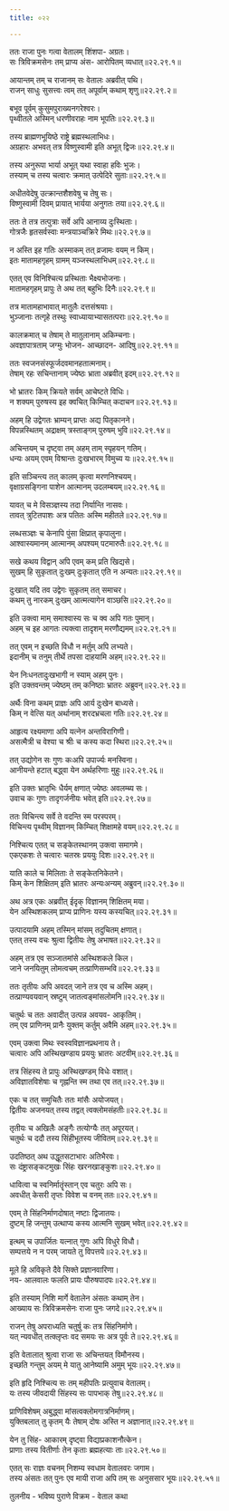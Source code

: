 ```yaml
---
title: ०२२

---
```

  
  
ततः राजा पुनः गत्वा वेतालम् शिंशपा- अग्रतः।  
सः त्रिविक्रमसेनः तम् प्राप्य अंस- आरोपितम् व्यधात्॥२२.२९.१॥  
  
आयान्तम् तम् च राजानम् सः वेतालः अब्रवीत् पथि।  
राजन् साधुः सुसत्त्वः त्वम् तत् अपूर्वाम् कथाम् शृणु॥२२.२९.२॥  
  
बभूव पूर्वम् कुसुमपुराख्यनगरेश्वरः।  
पृथ्वीतले अस्मिन् धरणीवराहः नाम भूपतिः॥२२.२९.३॥  
  
तस्य ब्राह्मणभूयिष्ठे राष्ट्रे ब्रह्मस्थलाभिधः।  
अग्रहारः अभवत् तत्र विष्णुस्वामी इति अभूत् द्विजः॥२२.२९.४॥  
  
तस्य अनुरूपा भार्या अभूत् यथा स्वाहा हविः भुजः।  
तस्याम् च तस्य चत्वारः क्रमात् उत्पेदिरे सुताः॥२२.२९.५॥  
  
अधीतवेदेषु उत्क्रान्तशैशवेषु च तेषु सः।  
विष्णुस्वामी दिवम् प्रायात् भार्यया अनुगतः तया॥२२.२९.६॥  
  
ततः ते तत्र तत्पुत्राः सर्वे अपि आनाय्य दुःस्थिताः।  
गोत्रजैः हृतसर्वस्वाः मन्त्रयाञ्चक्रिरे मिथः॥२२.२९.७॥  
  
न अस्ति इह गतिः अस्माकम् तत् व्रजामः वयम् न किम्।  
इतः मातामहगृहम् ग्रामम् यञ्जस्थलाभिधम्॥२२.२९.८॥  
  
एतत् एव विनिश्चित्य प्रस्थिताः भैक्ष्यभोजनाः।  
मातामहगृहम् प्रापुः ते अथ तत् बहुभिः दिनैः॥२२.२९.९॥  
  
तत्र मातामहाभावात् मातुलैः दत्तसंश्रयाः।  
भुञ्जानाः तत्गृहे तस्थुः स्वाध्यायाभ्यासतत्पराः॥२२.२९.१०॥  
  
कालक्रमात् च तेषाम् ते मातुलानाम् अकिम्चनाः।  
अवज्ञापात्रताम् जग्मुः भोजन- आच्छादन- आदिषु॥२२.२९.११॥  
  
ततः स्वजनसंस्फूर्जदवमानहतात्मनाम्।  
तेषाम् रहः सचिन्तानाम् ज्येष्ठः भ्राता अब्रवीत् इदम्॥२२.२९.१२॥  
  
भो भ्रातरः किम् क्रियते सर्वम् आचेष्टते विधिः।  
न शक्यम् पुरुषस्य इह क्वचित् किम्चित् कदाचन॥२२.२९.१३॥  
  
अहम् हि उद्वेगतः भ्राम्यन् प्राप्तः अद्य पितृकानने।  
विपन्नस्थितम् अद्राक्षम् त्रस्ताङ्गम् पुरुषम् भुवि॥२२.२९.१४॥  
  
अचिन्तयम् च दृष्ट्वा तम् अहम् ताम् स्पृहयन् गतिम्।  
धन्यः अयम् एवम् विश्रान्तः दुःखभारम् विमुच्य यः॥२२.२९.१५॥  
  
इति सञ्चिन्त्य तत् कालम् कृत्वा मरणनिश्चयम्।  
वृक्षाग्रसङ्गिना पाशेन आत्मानम् उदलम्बयम्॥२२.२९.१६॥  
  
यावत् च मे विसञ्ज्ञस्य तदा निर्यान्ति नासवः।  
तावत् त्रुटितपाशः अत्र पतितः अस्मि महीतले॥२२.२९.१७॥  
  
लब्धसञ्ज्ञः च केनापि पुंसा क्षिप्रात् कृपालुना।  
आश्वास्यमानम् आत्मानम् अपश्यम् पटमारुतैः॥२२.२९.१८॥  
  
सखे कथय विद्वान् अपि एवम् कम् प्रति खिद्यसे।  
सुखम् हि सुकृतात् दुःखम् दुःकृतात् एति न अन्यतः॥२२.२९.१९॥  
  
दुःखात् यदि तव उद्वेगः सुकृतम् तत् समाचर।  
कथम् तु नारकम् दुःखम् आत्मत्यागेन वाञ्छसि॥२२.२९.२०॥  
  
इति उक्त्वा माम् समाश्वास्य सः च क्व अपि गतः पुमान्।  
अहम् च इह आगतः त्यक्त्वा तादृशम् मरणौद्यमम्॥२२.२९.२१॥  
  
तत् एवम् न इच्छति विधौ न मर्तुम् अपि लभ्यते।  
इदानीम् च तनुम् तीर्थे तपसा दाहयामि अहम्॥२२.२९.२२॥  
  
येन निःधनतादुःखभागी न स्याम् अहम् पुनः।  
इति उक्तवन्तम् ज्येष्ठम् तम् कनिष्ठाः भ्रातरः अब्रुवन्॥२२.२९.२३॥  
  
अर्थैः विना कथम् प्राज्ञः अपि आर्य दुःखेन बाध्यसे।  
किम् न वेत्सि यत् अर्थानाम् शरदभ्रचला गतिः॥२२.२९.२४॥  
  
आहृत्य रक्ष्यमाणा अपि यत्नेन अन्तविरागिणी।  
असत्मैत्री च वेश्या च श्रीः च कस्य कदा स्थिरा॥२२.२९.२५॥  
  
तत् उद्योगेन सः गुणः कःअपि उपार्ज्यः मनस्विना।  
आनीयन्ते हटात् बद्ध्वा येन अर्थहरिणाः मुहुः॥२२.२९.२६॥  
  
इति उक्तः भ्रातृभिः धैर्यम् क्षणात् ज्येष्ठः अवलम्ब्य सः।  
उवाच कः गुणः तादृगर्जनीयः भवेत् इति॥२२.२९.२७॥  
  
ततः विचिन्त्य सर्वे ते वदन्ति स्म परस्परम्।  
विचिन्त्य पृथ्वीम् विज्ञानम् किम्चित् शिक्षामहे वयम्॥२२.२९.२८॥  
  
निश्चित्य एतत् च सङ्केतस्थानम् उक्त्वा समागमे।  
एकएकशः ते चत्वारः चतस्रः प्रययुः दिशः॥२२.२९.२९॥  
  
याति काले च मिलिताः ते सङ्केतनिकेतने।  
किम् केन शिक्षितम् इति भ्रातरः अन्यःअन्यम् अब्रुवन्॥२२.२९.३०॥  
  
अथ अत्र एकः अब्रवीत् ईदृक् विज्ञानम् शिक्षितम् मया।  
येन अस्थिशकलम् प्राप्य प्राणिनः यस्य कस्यचित्॥२२.२९.३१॥  
  
उत्पादयामि अहम् तस्मिन् मांसम् तदुचितम् क्षणात्।  
एतत् तस्य वचः श्रुत्वा द्वितीयः तेषु अभाषत॥२२.२९.३२॥  
  
अहम् तत्र एव सञ्जातमांसे अस्थिशकले किल।  
जाने जनयितुम् लोमत्वचम् तत्प्राणिसम्भवि॥२२.२९.३३॥  
  
ततः तृतीयः अपि अवदत् जाने तत्र एव च अस्मि अहम्।  
तत्प्राण्यवयवान् स्रष्टुम् जातत्वङ्मांसलोमनि॥२२.२९.३४॥  
  
चतुर्थः च ततः अवादीत् उत्पन्न अवयव- आकृतिम्।  
तम् एव प्राणिनम् प्रानैः युक्तम् कर्तुम् अवैमि अहम्॥२२.२९.३५॥  
  
एवम् उक्त्वा मिथः स्वस्वविज्ञानप्रथनाय ते।  
चत्वारः अपि अस्थिखण्डाय प्रययुः भ्रातरः अटवीम्॥२२.२९.३६॥  
  
तत्र सिंहस्य ते प्रापुः अस्थिखण्डम् विधेः वशात्।  
अविज्ञातविशेषाः च गृह्नन्ति स्म तथा एव तत्॥२२.२९.३७॥  
  
एकः च तत् समुचितैः ततः मांसैः अयोजयत्।  
द्वितीयः अजनयत् तस्य तद्वत् त्वक्लोमसंहतीः॥२२.२९.३८॥  
  
तृतीयः च अखिलैः अङ्गैः तत्योग्यैः तत् अपूरयत्।  
चतुर्थः च ददौ तस्य सिंहीभूतस्य जीवितम्॥२२.२९.३९॥  
  
उदतिष्ठत् अथ उद्धूतसटाभारः अतिभैरवः।  
सः दंष्ट्रासङ्कटमुखः सिंहः खरनखाङ्कुशः॥२२.२९.४०॥  
  
धावित्वा च स्वनिर्मातॄंस्तान् एव चतुरः अपि सः।  
अवधीत् केसरी तृप्तः विवेश च वनम् ततः॥२२.२९.४१॥  
  
एवम् ते सिंहनिर्माणदोषात् नष्टाः द्विजातयः।  
दुष्टम् हि जन्तुम् उत्थाप्य कस्य आत्मनि सुखम् भवेत्॥२२.२९.४२॥  
  
इत्थम् च उपार्जितः यत्नात् गुणः अपि विधुरे विधौ।  
सम्पत्तये न न परम् जायते तु विपत्तये॥२२.२९.४३॥  
  
मूले हि अविकृते दैवे सिक्ते प्रज्ञानवारिणा।  
नय- आलवालः फलति प्रायः पौरुषपादपः॥२२.२९.४४॥  
  
इति तस्याम् निशि मार्गे वेतालेन अंसतः कथाम् तेन।  
आख्याय सः त्रिविक्रमसेनः राजा पुनः जगदे॥२२.२९.४५॥  
  
राजन् तेषु अपराध्यति चतुर्षु कः तत्र सिंहनिर्माणे।  
यत् न्यवधीत् तत्क्लृप्तः वद समयः सः अत्र पूर्वः ते॥२२.२९.४६॥  
  
इति वेतालात् श्रुत्वा राजा सः अचिन्तयत् विमौनस्य।  
इच्छति गन्तुम् अयम् मे यातु आनेष्यामि अमुम् भूयः॥२२.२९.४७॥  
  
इति हृदि निश्चित्य सः तम् महीपतिः प्रत्युवाच वेतालम्।  
यः तस्य जीवदायी सिंहस्य सः पापभाक् तेषु॥२२.२९.४८॥  
  
प्राणिविशेषम् अबुद्ध्वा मांसत्वक्लोमगात्रनिर्माणम्।  
युक्तिबलात् तु कृतम् यैः तेषाम् दोषः अस्ति न अज्ञानात्॥२२.२९.४९॥  
  
येन तु सिंह- आकारम् दृष्ट्वा विद्याप्रकाशनौत्केन।  
प्राणाः तस्य वितीर्णाः तेन कृताः ब्रह्महत्याः ताः॥२२.२९.५०॥  
  
एतत् सः राज्ञः वचनम् निशम्य स्वधाम वेतालवरः जगाम।  
तस्य अंसतः तत् पुनः एव मायी राजा अपि तम् सः अनुससार भूयः॥२२.२९.५१॥  
  
तुलनीय - भविष्य पुराणे विक्रम - वेताल कथा